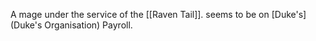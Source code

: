 A mage under the service of the [[Raven Tail]]. seems to be on [Duke's](Duke's Organisation) Payroll. 